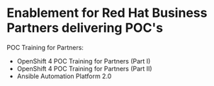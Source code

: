 # Enablement for Red Hat Business Partners delivering POC's
POC Training for Partners:
- OpenShift 4 POC Training for Partners (Part I)
- OpenShift 4 POC Training for Partners (Part II)
- Ansible Automation Platform 2.0


